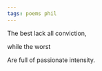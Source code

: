```yaml
---
tags: poems phil
---
```


The best lack all conviction, 

while the worst

Are full of passionate intensity.

